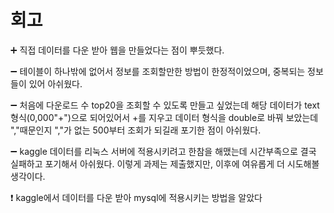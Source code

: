 # 회고
:heavy_plus_sign: 직접 데이터를 다운 받아 웹을 만들었다는 점이 뿌듯했다.

:heavy_minus_sign: 테이블이 하나밖에 없어서 정보를 조회할만한 방법이 한정적이었으며, 중복되는 정보들이 있어 아쉬웠다.

:heavy_minus_sign: 처음에 다운로드 수 top20을 조회할 수 있도록 만들고 싶었는데 해당 데이터가 text형식(0,000"+")으로 되어있어서 +를 지우고 데이터 형식을 double로 바꿔 보았는데 ","때문인지 ","가 없는 500부터 조회가 되길래 포기한 점이 아쉬웠다.

:heavy_minus_sign: kaggle 데이터를 리눅스 서버에 적용시키려고 한참을 해맸는데 시간부족으로 결국 실패하고 포기해서 아쉬웠다. 이렇게 과제는 제출했지만, 이후에 여유롭게 더 시도해볼 생각이다.

:exclamation: kaggle에서 데이터를 다운 받아 mysql에 적용시키는 방법을 알았다

